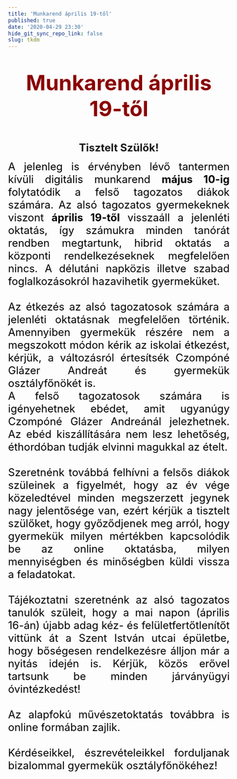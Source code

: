 ```yaml
---
title: 'Munkarend április 19-től'
published: true
date: '2020-04-29 23:30'
hide_git_sync_repo_link: false
slug: tkdm
---
```


<div markdown="1" class="centered-text">


&nbsp;
<p align="center">
<font size=7 color="darkred"><b>Munkarend április 19-től</b></font>
</p>
&nbsp;
<p align="center">
<font size=5><b>Tisztelt Szülők!</b></font>
</p>

<p align="justify"><font size=5 color="black">A jelenleg is érvényben lévő tantermen kívüli digitális munkarend <b>május 10-ig</b> folytatódik a felső tagozatos diákok számára. Az alsó tagozatos gyermekeknek viszont <b>április 19-től</b> visszaáll a jelenléti oktatás, így számukra minden tanórát  rendben megtartunk, hibrid oktatás a központi rendelkezéseknek megfelelően nincs.  A délutáni napközis illetve szabad foglalkozásokról hazavihetik gyermeküket.<br><br>
Az étkezés az alsó tagozatosok számára a jelenléti oktatásnak megfelelően történik. Amennyiben gyermekük részére nem a megszokott módon kérik az iskolai étkezést, kérjük, a változásról értesítsék Czompóné Glázer Andreát és gyermekük osztályfőnökét is.<br>
A felső tagozatosok számára is igényehetnek ebédet, amit ugyanúgy Czompóné Glázer Andreánál jelezhetnek. Az ebéd kiszállítására nem lesz lehetőség, éthordóban tudják elvinni magukkal az ételt.<br><br>
Szeretnénk továbbá felhívni a felsős diákok szüleinek a figyelmét, hogy az év vége közeledtével minden megszerzett jegynek nagy jelentősége van, ezért kérjük a tisztelt szülőket, hogy győződjenek meg arról, hogy gyermekük milyen mértékben kapcsolódik be az online oktatásba, milyen mennyiségben és minőségben küldi vissza a feladatokat.<br><br>
Tájékoztatni szeretnénk az alsó tagozatos tanulók szüleit, hogy a mai napon (április 16-án) újabb adag kéz- és felületfertőtlenítőt vittünk át a Szent István utcai épületbe, hogy bőségesen rendelkezésre álljon már a nyitás idején is. Kérjük, közös erővel tartsunk be minden járványügyi óvintézkedést!<br><br>
Az alapfokú művészetoktatás továbbra is online formában zajlik.<br><br>
Kérdéseikkel, észrevételeikkel forduljanak bizalommal gyermekük osztályfőnökéhez!</font></p>

</div>